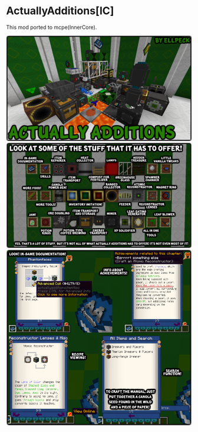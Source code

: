 # ActuallyAdditions[IC]
This mod ported to mcpe(InnerCore).

![](https://github.com/MaZaHaKaPlay/ActuallyAdditions/blob/master/preview_1.png)
![](https://github.com/MaZaHaKaPlay/ActuallyAdditions/blob/master/preview_2.png)
![](https://github.com/MaZaHaKaPlay/ActuallyAdditions/blob/master/preview_3.png)